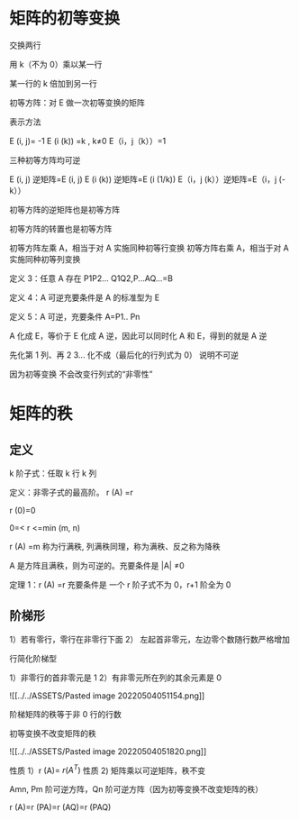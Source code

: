 # 矩阵的初等变换
交换两行

用 k（不为 0）乘以某一行

某一行的 k 倍加到另一行


初等方阵：对 E 做一次初等变换的矩阵

表示方法

E (i, j)= -1
E (i (k)) =k , k≠0
E（i，j（k））=1

三种初等方阵均可逆

E (i, j) 逆矩阵=E (i, j)
E (i (k)) 逆矩阵=E (i (1/k)) 
E（i，j (k））逆矩阵=E（i，j (-k））

初等方阵的逆矩阵也是初等方阵

初等方阵的转置也是初等方阵

初等方阵左乘 A，相当于对 A 实施同种初等行变换
初等方阵右乘 A，相当于对 A 实施同种初等列变换

定义 3：任意 A 存在 P1P2... Q1Q2,P...AQ...=B

定义 4：A 可逆充要条件是 A 的标准型为 E

定义 5：A 可逆，充要条件 A=P1.. Pn

A 化成 E，等价于 E 化成 A 逆，因此可以同时化 A 和 E，得到的就是 A 逆

先化第 1 列、再 2 3... 化不成（最后化的行列式为 0） 说明不可逆 

因为初等变换 不会改变行列式的“非零性”

# 矩阵的秩

## 定义
k 阶子式：任取 k 行 k 列

定义：非零子式的最高阶。 r (A) =r

r (0)=0

0=< r <=min (m, n)

r (A) =m 称为行满秩, 列满秩同理，称为满秩、反之称为降秩

A 是方阵且满秩，则为可逆的。充要条件是 |A| ≠0

定理 1：r (A) =r 充要条件是 一个 r 阶子式不为 0，r+1 阶全为 0

## 阶梯形

1）若有零行，零行在非零行下面
2） 左起首非零元，左边零个数随行数严格增加

行简化阶梯型

1）非零行的首非零元是 1
2）有非零元所在列的其余元素是 0

![[../../ASSETS/Pasted image 20220504051154.png]]


阶梯矩阵的秩等于非 0 行的行数

初等变换不改变矩阵的秩

![[../../ASSETS/Pasted image 20220504051820.png]]

性质 1）r (A)= $r(A^{T})$
性质 2) 矩阵乘以可逆矩阵，秩不变

Amn, Pm 阶可逆方阵，Qn 阶可逆方阵（因为初等变换不改变矩阵的秩）

r (A)=r (PA)=r (AQ)=r (PAQ)

